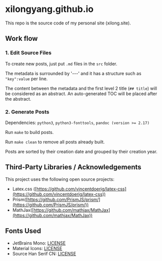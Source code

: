 # xilongyang.github.io

This repo is the source code of my personal site (xilong.site).

## Work flow

### 1. Edit Source Files

To create new posts, just put `.md` files in the `src` folder.

The metadata is surrounded by '---' and it has a structure such as `"key":value` per line.

The content between the metadata and the first level 2 title (`## title`) will be considered as an abstract. An auto-generated TOC will be placed after the abstract.

### 2. Generate Posts

Dependencies: `python3`, `python3-fonttools`, `pandoc (version >= 2.17)`

Run `make` to build posts.

Run `make clean` to remove all posts already built.

Posts are sorted by their creation date and grouped by their creation year.

## Third-Party Libraries / Acknowledgements

This project uses the following open source projects:

- Latex.css ([https://github.com/vincentdoerig/latex-css](https://github.com/vincentdoerig/latex-css))
- Prism([https://github.com/PrismJS/prism/](https://github.com/PrismJS/prism/))
- MathJax([https://github.com/mathjax/MathJax](https://github.com/mathjax/MathJax))

## Fonts Used

- JetBrains Mono: [LICENSE](./res/fonts/JetBrainsMono-Regular-OFL.txt)
- Material Icons: [LICENSE](./res/fonts/MaterialIcons-LICENSE.txt)
- Source Han Serif CN: [LICENSE](./res/fonts/SourceHanSerifCN-OFL.txt)


